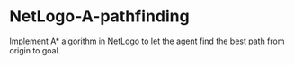# NetLogo-A-pathfinding
Implement A* algorithm in NetLogo to let the agent find the best path from origin to goal.
